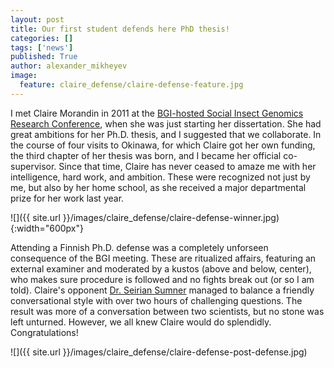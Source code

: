 ```yaml
---
layout: post
title: Our first student defends here PhD thesis!
categories: []
tags: ['news']
published: True
author: alexander_mikheyev
image:
  feature: claire_defense/claire-defense-feature.jpg
---
```


I met Claire Morandin in 2011 at the [BGI-hosted Social Insect Genomics Research Conference](http://ldl.genomics.org.cn/event/conference.jsp?conId=31), when she was just starting her dissertation. She had great ambitions for her Ph.D. thesis, and I suggested that we collaborate. In the course of four visits to Okinawa, for which Claire got her own funding, the third chapter of her thesis was born, and I became her official co-supervisor. Since that time, Claire has never ceased to amaze me with her intelligence, hard work, and ambition. These were recognized not just by me, but also by her home school, as she received a major departmental prize for her work last year.

![]({{ site.url }}/images/claire_defense/claire-defense-winner.jpg){:width="600px"}

Attending a Finnish Ph.D. defense was a completely unforseen consequence of the BGI meeting. These are ritualized affairs, featuring an external examiner and moderated by a kustos (above and below, center), who makes sure procedure is followed and no fights break out (or so I am told). Claire's opponent [Dr. Seirian Sumner](http://www.bristol.ac.uk/biology/people/seirian-r-sumner/) managed to balance a friendly conversational style with over two hours of challenging questions. The result was more of a conversation between two scientists, but no stone was left unturned. However, we all knew Claire would do splendidly. Congratulations!

![]({{ site.url }}/images/claire_defense/claire-defense-post-defense.jpg)

